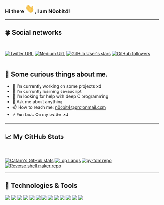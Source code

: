 ### Hi there <img src="https://raw.githubusercontent.com/n0obit4/n0obit4/master/wave.gif" width="30px">, I am N0obit4!

---
## &#x1F340; Social networks
<br>

[![Twitter URL](https://img.shields.io/twitter/url?label=Twitter%20profile&style=social&url=https://twitter.com/n0obit4)](https://twitter.com/n0obit4)
[![Medium URL](https://img.shields.io/twitter/url?label=Medium&logo=medium&style=social&url=https://n0obit4.medium.com)](https://n0obit4.medium.com)
[![GitHub User's stars](https://img.shields.io/github/stars/n0obit4?style=social)](https://github.com/n0obit4?tab=stars)
[![GitHub followers](https://img.shields.io/github/followers/n0obit4?label=Github%20followers&style=social)](https://github.com/n0obit4?tab=followers)
<br>
<br>

## &#x1F62C; Some curious things about me.

- 🔭 I’m currently working on some projects xd
- 🌱 I’m currently learning Javascript
- 🤔 I’m looking for help with deep C programming
- 💬 Ask me about anything
- 📫 How to reach me: n0obit4@protonmail.com
- ⚡ Fun fact: On my twitter xd

---

## &#x1f4c8; My GitHub Stats
<br>

[![Catalin's GitHub stats](https://github-readme-stats.vercel.app/api?username=n0obit4&show_icons=true&title_color=ffffff&text_color=c9cacc&icon_color=2bbc8a&bg_color=1d1f21)](https://github.com/n0obit4) [![Top Langs](https://github-readme-stats.vercel.app/api/top-langs/?username=n0obit4&show_icons=true&title_color=ffffff&text_color=c9cacc&icon_color=2bbc8a&bg_color=1d1f21)](https://github.com/n0obit4) [![py-fdm repo](https://github-readme-stats.vercel.app/api/pin/?username=beastsec&repo=py-fdm&title_color=ffffff&text_color=c9cacc&icon_color=2bbc8a&bg_color=1d1f21)](https://github.com/beastsec/py-fdm) [![Reverse shell maker repo](https://github-readme-stats.vercel.app/api/pin/?username=n0obit4&repo=rvs-shell&title_color=ffffff&text_color=c9cacc&icon_color=2bbc8a&bg_color=1d1f21)](https://github.com/n0obit4/rvs-shell)

---

## 🔧 Technologies & Tools

![](https://img.shields.io/badge/OS-Linux-informational?style=flat&logo=linux&logoColor=white&color=2bbc8a)
![](https://img.shields.io/badge/Editor-VS%20Code-informational?style=flat&logo=Visual%20Studio%20Code&logoColor=white&color=2bbc8a)
![](https://img.shields.io/badge/Editor-Vim-informational?style=flat&logo=Vim&logoColor=white&color=2bbc8a)
![](https://img.shields.io/badge/Code-Python-informational?style=flat&logo=python&logoColor=white&color=2bbc8a)
![](https://img.shields.io/badge/Code-JavaScript-informational?style=flat&logo=javascript&logoColor=white&color=2bbc8a)
![](https://img.shields.io/badge/Code-C-informational?style=flat&logo=C&logoColor=white&color=2bbc8a)
![](https://img.shields.io/badge/Shell-Bash-informational?style=flat&logo=gnu-bash&logoColor=white&color=2bbc8a)
![](https://img.shields.io/badge/SQL-SQLite-informational?style=flat&logo=SQLite&logoColor=white&color=2bbc8a)
![](https://img.shields.io/badge/SQL-My%20SQL-informational?style=flat&logo=MySQL&logoColor=white&color=2bbc8a)
![](https://img.shields.io/badge/Tools-Docker-informational?style=flat&logo=docker&logoColor=white&color=2bbc8a)
![](https://img.shields.io/badge/Tools-Git-informational?style=flat&logo=Git&logoColor=white&color=2bbc8a)
![](https://img.shields.io/badge/Cloud-Digital_Ocean-informational?style=flat&logo=digitalocean&logoColor=white&color=2bbc8a)
![](https://img.shields.io/badge/Cloud-Azure-informational?style=flat&logo=Microsoft%20Azure&logoColor=white&color=2bbc8a)
